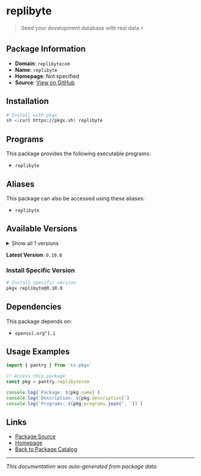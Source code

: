 # replibyte

> Seed your development database with real data ⚡️

## Package Information

- **Domain**: `replibytecom`
- **Name**: `replibyte`
- **Homepage**: Not specified
- **Source**: [View on GitHub](https://github.com/pkgxdev/pantry/tree/main/projects/replibyte.com/package.yml)

## Installation

```bash
# Install with pkgx
sh <(curl https://pkgx.sh) replibyte
```

## Programs

This package provides the following executable programs:

- `replibyte`

## Aliases

This package can also be accessed using these aliases:

- `replibyte`

## Available Versions

<details>
<summary>Show all 1 versions</summary>

- `0.10.0`

</details>

**Latest Version**: `0.10.0`

### Install Specific Version

```bash
# Install specific version
pkgx replibyte@0.10.0
```

## Dependencies

This package depends on:

- `openssl.org^1.1`

## Usage Examples

```typescript
import { pantry } from 'ts-pkgx'

// Access this package
const pkg = pantry.replibytecom

console.log(`Package: ${pkg.name}`)
console.log(`Description: ${pkg.description}`)
console.log(`Programs: ${pkg.programs.join(', ')}`)
```

## Links

- [Package Source](https://github.com/pkgxdev/pantry/tree/main/projects/replibyte.com/package.yml)
- [Homepage](#)
- [Back to Package Catalog](../package-catalog.md)

---

*This documentation was auto-generated from package data.*
